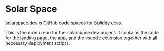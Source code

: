 # Solar Space

[solarspace.dev](https://solarspace.dev) is GitHub code spaces for Solidity devs.

This is the mono repo for the solarspace.dev project.
It contains the code for the landing page, the app, and the vscode extension together with all necessary deployment scripts.

